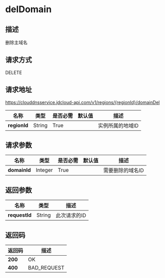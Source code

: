 # delDomain


## 描述
删除主域名

## 请求方式
DELETE

## 请求地址
https://clouddnsservice.jdcloud-api.com/v1/regions/{regionId}/domainDel

|名称|类型|是否必需|默认值|描述|
|---|---|---|---|---|
|**regionId**|String|True||实例所属的地域ID|

## 请求参数
|名称|类型|是否必需|默认值|描述|
|---|---|---|---|---|
|**domainId**|Integer|True||需要删除的域名ID|


## 返回参数
|名称|类型|描述|
|---|---|---|
|**requestId**|String|此次请求的ID|



## 返回码
|返回码|描述|
|---|---|
|**200**|OK|
|**400**|BAD_REQUEST|
